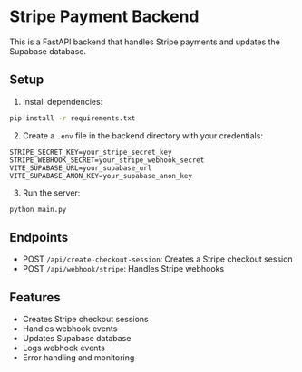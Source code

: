 # Stripe Payment Backend

This is a FastAPI backend that handles Stripe payments and updates the Supabase database.

## Setup

1. Install dependencies:
```bash
pip install -r requirements.txt
```

2. Create a `.env` file in the backend directory with your credentials:
```
STRIPE_SECRET_KEY=your_stripe_secret_key
STRIPE_WEBHOOK_SECRET=your_stripe_webhook_secret
VITE_SUPABASE_URL=your_supabase_url
VITE_SUPABASE_ANON_KEY=your_supabase_anon_key
```

3. Run the server:
```bash
python main.py
```

## Endpoints

- POST `/api/create-checkout-session`: Creates a Stripe checkout session
- POST `/api/webhook/stripe`: Handles Stripe webhooks

## Features

- Creates Stripe checkout sessions
- Handles webhook events
- Updates Supabase database
- Logs webhook events
- Error handling and monitoring
